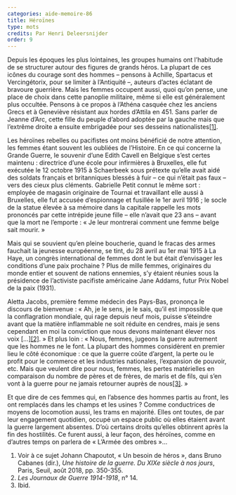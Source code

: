 ```yaml
---
categories: aide-memoire-86
title: Héroïnes
type: mots
credits: Par Henri Deleersnijder
order: 9
---
```

Depuis les époques les plus lointaines, les groupes humains ont l’habitude de se structurer autour des figures de grands héros. La plupart de ces icônes du courage sont des hommes – pensons à Achille, Spartacus et Vercingétorix, pour se limiter à l’Antiquité –, auteurs d’actes éclatant de bravoure guerrière. Mais les femmes occupent aussi, quoi qu’on pense, une place de choix dans cette panoplie militaire, même si elle est généralement plus occultée. Pensons à ce propos à l’Athéna casquée chez les anciens Grecs et à Geneviève résistant aux hordes d’Attila en 451. Sans parler de Jeanne d’Arc, cette fille du peuple d’abord adoptée par la gauche mais que l’extrême droite a ensuite embrigadée pour ses desseins nationalistes[[1]](#footnote-1).

Les héroïnes rebelles ou pacifistes ont moins bénéficié de notre attention, les femmes étant souvent les oubliées de l’Histoire. En ce qui concerne la Grande Guerre, le  souvenir d’une Edith Cavell en  Belgique  s’est certes maintenu : directrice d’une école pour infirmières à Bruxelles, elle fut exécutée le 12 octobre 1915 à Schaerbeek sous prétexte qu’elle avait aidé des soldats français et britanniques blessés à fuir – ce  qui n’était pas faux – vers des cieux plus cléments. Gabrielle Petit connut le même sort : employée de magasin originaire de Tournai et travaillant elle aussi à Bruxelles, elle fut accusée d’espionnage et fusillée le 1er avril 1916  ;  le  socle de la statue élevée à sa mémoire dans la capitale rappelle les mots prononcés par cette intrépide jeune fille – elle n’avait que 23 ans – avant que la mort ne l’emporte : « Je leur montrerai comment une femme belge sait mourir. »

Mais qui se souvient qu’en  pleine  boucherie,  quand le fracas des armes fauchait la jeunesse européenne, se tint, du 28 avril au 1er mai 1915 à La Haye, un congrès international de femmes dont le but était d’envisager les conditions d’une paix prochaine ? Plus de mille femmes, originaires du monde entier et souvent de nations ennemies, s’y étaient réunies sous la présidence de l’activiste pacifiste américaine Jane Addams, futur Prix Nobel de la paix (1931).

Aletta Jacobs, première femme médecin des  Pays-Bas, prononça le discours de bienvenue : « Ah, je le sens, je le sais, qu’il est impossible que la conflagration mondiale, qui rage depuis neuf mois, puisse s’éteindre avant que la matière inflammable ne soit réduite en cendres, mais je sens cependant en moi la conviction que nous devons maintenant élever nos voix \[...][[2]](#footnote-2). » Et plus loin : « Nous, femmes, jugeons la guerre autrement que les hommes ne le font. La plupart des hommes considèrent  en premier lieu le côté économique : ce que la guerre coûte d’argent, la perte ou le profit pour le commerce et les industries nationales, l’expansion de pouvoir, etc. Mais que veulent dire pour nous, femmes, les pertes matérielles en comparaison du nombre de pères et de frères, de maris et de fils, qui s’en vont à la guerre pour ne jamais retourner auprès de nous[[3]](#footnote-3). »

Et que dire de ces femmes qui, en l’absence des hommes partis au front, les ont remplacés dans les champs et les usines ? Comme conductrices de moyens   de locomotion aussi, les trams en majorité. Elles ont toutes, de par leur engagement quotidien, occupé un espace public où elles étaient avant la  guerre  largement absentes. D’où certains droits qu’elles obtinrent après la fin des hostilités. Ce furent aussi, à leur façon, des héroïnes, comme en d’autres temps on parlera de « L’Armée des ombres »... 

1. Voir à ce sujet Johann Chapoutot, « Un besoin de héros », dans Bruno Cabanes (dir.), _Une histoire de la guerre. Du XIXe siècle à nos jours_, Paris, Seuil, août 2018, pp. 350-355.
2. _Les Journaux de Guerre 1914-1918_, n° 14.
3. Ibid.
